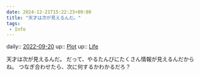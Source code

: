 ```yaml
---
date: 2024-12-21T15:22:23+09:00
title: "天才は次が見えるんだ。"
tags:
 - Info
---
```


daily:: [2022-09-20](Daily_Note/2022-09-20.md)
up:: [Plot](Bar/Novel/Chaos/Plot.md)
up:: [Life](Bar/Novel/Chaos/Life.md)

天才は次が見えるんだ。
だって、やるたんびにたくさん情報が見えるんだからね。
つなぎ合わせたら、次に何するかわかるだろ？